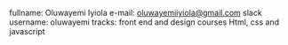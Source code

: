 fullname: Oluwayemi Iyiola
e-mail: oluwayemiiyiola@gmail.com
slack username: oluwayemi
tracks: front end and design
courses Html, css and javascript
